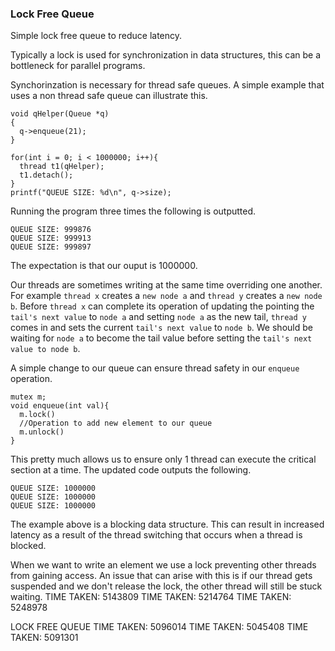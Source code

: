 ### Lock Free Queue

Simple lock free queue to reduce latency.

Typically a lock is used for synchronization in data structures, this can be a bottleneck for parallel programs.

Synchorinzation is necessary for thread safe queues.
A simple example that uses a non thread safe queue can illustrate this.

```
void qHelper(Queue *q)
{
  q->enqueue(21);
}

for(int i = 0; i < 1000000; i++){
  thread t1(qHelper);
  t1.detach();
}
printf("QUEUE SIZE: %d\n", q->size);
```

Running the program three times the following is outputted.

```
QUEUE SIZE: 999876
QUEUE SIZE: 999913
QUEUE SIZE: 999897
```

The expectation is that our ouput is 1000000.

Our threads are sometimes writing at the same time overriding one another. For example `thread x` creates a `new node a` and `thread y` creates a `new node b`. Before `thread x` can complete its operation of updating the pointing the `tail's next value` to `node a` and setting `node a` as the new tail, `thread y` comes in and sets the current `tail's next value` to `node b`. We should be waiting for `node a` to become the tail value before setting the `tail's next value to node b`.

A simple change to our queue can ensure thread safety in our `enqueue` operation.

```
mutex m;
void enqueue(int val){
  m.lock()
  //Operation to add new element to our queue
  m.unlock()
}
```
This pretty much allows us to ensure only 1 thread can execute the critical section at a time.
The updated code outputs the following.
```
QUEUE SIZE: 1000000
QUEUE SIZE: 1000000
QUEUE SIZE: 1000000
```

The example above is a blocking data structure. This can result in increased latency as a result of the thread switching that occurs when a thread is blocked.

When we want to write an element we use a lock preventing other threads from gaining access. An issue that can arise with this is if our thread gets suspended and we don't release the lock, the other thread will still be stuck waiting.
TIME TAKEN: 5143809
TIME TAKEN: 5214764
TIME TAKEN: 5248978

LOCK FREE QUEUE
TIME TAKEN: 5096014
TIME TAKEN: 5045408
TIME TAKEN: 5091301